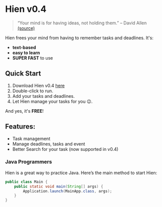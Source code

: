 # Hien v0.4

> “Your mind is for having ideas, not holding them.” – David Allen [(source)](https://en.wikipedia.org/wiki/David_Allen_(author))

Hien frees your mind from having to remember tasks and deadlines. It's:

- **text-based**
- **easy to learn**
- **SUPER FAST** to use

## Quick Start

1. Download Hien v0.4 [here](https://github.com/mrnobody0505/ip/releases/tag/v04)
2. Double-click to run.
3. Add your tasks and deadlines.
4. Let Hien manage your tasks for you 😉.

And yes, it's **FREE**!

## Features:

- Task management  
- Manage deadlines, tasks and event
- Better Search for your task (now supported in v0.4)

### Java Programmers

Hien is a great way to practice Java. Here’s the main method to start Hien:

```java
public class Main {
    public static void main(String[] args) {
        Application.launch(MainApp.class, args);
    }
}
